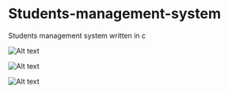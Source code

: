 # Students-management-system
Students management system written in c

![Alt text](https://user-images.githubusercontent.com/79197959/150657911-47c989ef-28fc-4a8b-9fb2-2207339c48a0.png?raw=true "Title")

![Alt text](https://user-images.githubusercontent.com/79197959/150657914-15c40c7f-fb04-43cc-9899-73c5e95a42bc.png?raw=true "Title")

![Alt text](https://user-images.githubusercontent.com/79197959/150657916-33d9d82f-9752-4a3c-a57b-dc87c39dc737.png?raw=true "Title")
